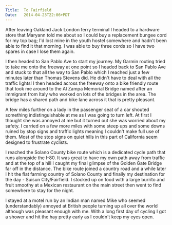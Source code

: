 ```yaml
---
Title:	To Fairfield
Date:	2014-04-23T22:06+PDT
---
```


After leaving Oakland Jack London ferry terminal I headed to a hardware store that Maryann told me about so I could buy a replacement bungee cord for my top bag; I'd lost mine in the youth hostel somewhere and hadn't been able to find it that morning. I was able to buy three cords so I have two spares in case I lose them again.

I then headed to San Pablo Ave to start my journey. My Garmin routing tried to take me onto the freeway at one point so I headed back to San Pablo Ave and stuck to that all the way to San Pablo which I reached just a few minutes later than Thomas Stevens did. He didn't have to deal with all the traffic lights! I then headed across the freeway onto a bike friendly route that took me around to the Al Zampa Memorial Bridge named after an immigrant from Italy who worked on lots of the bridges in the area. The bridge has a shared path and bike lane across it that is pretty pleasant.

A few miles further on a lady in the passenger seat of a car shouted something indistinguishable at me as I was going to turn left. At first I thought she was annoyed at me but it turned out she was worried about my safety. I carried on a few more miles with some steep ups and some downs ruined by stop signs and traffic lights meaning I couldn't make full use of them. Most of the stop signs on quiet hills in this part of California seem designed to frustrate cyclists.

I reached the Solano County bike route which is a dedicated cycle path that runs alongside the I-80. It was great to have my own path away from traffic and at the top of a hill I caught my final glimpse of the Golden Gate Bridge far off in the distance. The bike route joined a country road and a while later I hit the flat farming country of Solano County and finally my destination for the day - Suisun City/Fairfield. I stocked up on food with a large burrito and fruit smoothy at a Mexican restaurant on the main street then went to find somewhere to stay for the night.

I stayed at a motel run by an Indian man named Mike who seemed (understandably) annoyed at British people turning up all over the world although was pleasant enough with me. With a long first day of cycling I got a shower and hit the hay pretty early as I couldn't keep my eyes open.